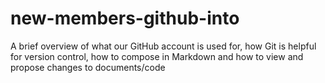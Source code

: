 # new-members-github-into
A brief overview of what our GitHub account is used for, how Git is helpful for version control, how to compose in Markdown and how to view and propose changes to documents/code
